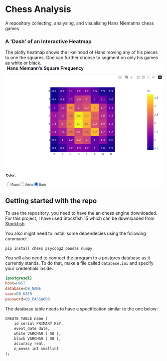 # Chess Analysis
A repository collecting, analysing, and visualising Hans Niemanns chess games

### A 'Dash' of an Interactive Heatmap
The plotly heatmap shows the likelihood of Hans moving any of his pieces to one the squares. One can further choose to segment on only his games as white or black.
![heatmap](https://github.com/t0tl/chess_analysis/blob/main/README_ASSETS/hans_niemann_square_frequency.png?raw=true)

## Getting started with the repo
To use the repository, you need to have the an chess engine downloaded. For this project, I have used Stockfish 15 which can be downloaded from [Stockfish](https://stockfishchess.org/).

You also might need to install some dependecies using the following command:
```
pip install chess psycopg2 pandas numpy
```
You will also need to connect the program to a postgres database as it currently stands. To do that, make a file called `database.ini` and specify your credentials inside. 
```ini
[postgresql]
host=HOST
database=DB_NAME
user=DB_USER
password=DB_PASSWORD
```

The database table needs to have a specification similar to the one below:
```postgres
CREATE TABLE name (
	id serial PRIMARY KEY,
	event_date date,
	white VARCHAR ( 50 ),
	black VARCHAR ( 50 ),
	accuracy real,
    n_moves int smallint
);
```

